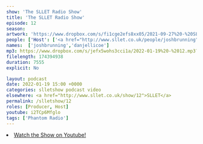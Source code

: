 ```yaml
---
show: 'The SLLET Radio Show'
title: 'The SLLET Radio Show'
episode: 12
season: 
artwork: 'https://www.dropbox.com/s/fi1cge2efs8xx05/2021-09-27%20-%20SLLET%20radio%20square.png?raw=1'
people: ['Host': ['<a href="http://www.sllet.co.uk/people/joshbrunning">Josh Brunning</a>', '<a href="http://www.sllet.co.uk/people/danjellicoe">Dan Jellicoe</a>']]
names:  ['joshbrunning','danjellicoe']
mp3: https://www.dropbox.com/s/jefx5wohs3cci1a/2022-01-19%20-%2012.mp3?raw=1
filelength: 174394938
duration: 7555
explicit: No

layout: podcast
date: 2022-01-19 15:00 +0000
categories: slletshow podcast video
elsewhere: <a href="http://www.sllet.co.uk/show/12">SLLET</a>
permalink: /slletshow/12
roles: [Producer, Host]
youtube: i2TCp6Mfglo
tags: ['Phantom Radio']
---
```


<li><a href="https://youtu.be/i2TCp6Mfglo">Watch the Show on Youtube!</a></li>
